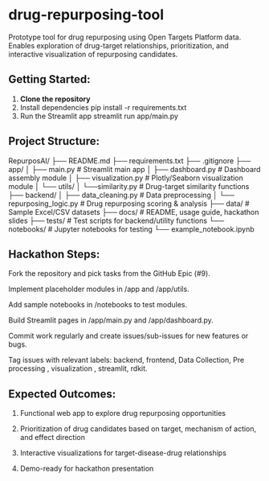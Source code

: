 # drug-repurposing-tool
Prototype tool for drug repurposing using Open Targets Platform data. Enables exploration of drug-target relationships, prioritization, and interactive visualization of repurposing candidates.


## Getting Started:
1. **Clone the repository**
2. Install dependencies
   pip install -r requirements.txt
3. Run the Streamlit app
   streamlit run app/main.py

## Project Structure:
RepurposAI/
├── README.md
├── requirements.txt
├── .gitignore
├── app/
│   ├── main.py                 # Streamlit main app
│   ├── dashboard.py            # Dashboard assembly module
│   ├── visualization.py        # Plotly/Seaborn visualization module
│   └── utils/
│       └──similarity.py        # Drug-target similarity functions
├── backend/
│   ├── data_cleaning.py        # Data preprocessing
│   └── repurposing_logic.py    # Drug repurposing scoring & analysis
├── data/                       # Sample Excel/CSV datasets
├── docs/                       # README, usage guide, hackathon slides
├── tests/                      # Test scripts for backend/utility functions
└── notebooks/                  # Jupyter notebooks for testing 
    └── example_notebook.ipynb

## Hackathon Steps: 

Fork the repository and pick tasks from the GitHub Epic (#9).

Implement placeholder modules in /app and /app/utils.

Add sample notebooks in /notebooks to test modules.

Build Streamlit pages in /app/main.py and /app/dashboard.py.

Commit work regularly and create issues/sub-issues for new features or bugs.

Tag issues with relevant labels: backend, frontend, Data Collection, Pre processing , visualization , streamlit, rdkit.

## Expected Outcomes:

1. Functional web app to explore drug repurposing opportunities

2. Prioritization of drug candidates based on target, mechanism of action, and effect direction

3. Interactive visualizations for target-disease-drug relationships

4. Demo-ready for hackathon presentation

